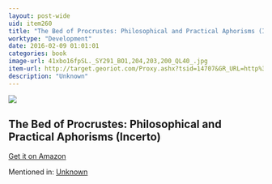 ```yaml
---
layout: post-wide
uid: item260
title: "The Bed of Procrustes: Philosophical and Practical Aphorisms (Incerto)"
worktype: "Development"
date: 2016-02-09 01:01:01
categories: book
image-url: 41xbo16fpSL._SY291_BO1,204,203,200_QL40_.jpg
item-url: http://target.georiot.com/Proxy.ashx?tsid=14707&GR_URL=http%3A%2F%2Fwww.amazon.com%2FBed-Procrustes-Philosophical-Practical-Aphorisms%2Fdp%2F1400069971
description: "Unknown"
---
```

<a href="http://target.georiot.com/Proxy.ashx?tsid=14707&GR_URL=http%3A%2F%2Fwww.amazon.com%2FBed-Procrustes-Philosophical-Practical-Aphorisms%2Fdp%2F1400069971" target="blank"><img src="../../../../img/thumbs/41xbo16fpSL._SY291_BO1,204,203,200_QL40_.jpg" class="prod-img"></a>
<h2>The Bed of Procrustes: Philosophical and Practical Aphorisms (Incerto)</h2>
<p><a href="http://target.georiot.com/Proxy.ashx?tsid=14707&GR_URL=http%3A%2F%2Fwww.amazon.com%2FBed-Procrustes-Philosophical-Practical-Aphorisms%2Fdp%2F1400069971" target="blank">Get it on Amazon</a><p>
<p>Mentioned in: <a href="#N/A" target="blank">Unknown</a></p>
